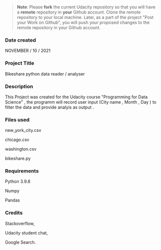 >**Note**: Please **fork** the current Udacity repository so that you will have a **remote** repository in **your** Github account. Clone the remote repository to your local machine. Later, as a part of the project "Post your Work on Github", you will push your proposed changes to the remote repository in your Github account.

### Date created

NOVEMBER / 10 / 2021

### Project Title

Bikeshare python data reader / analyser

### Description

This Project was created for the Udacity course "Programming for Data Science" , the programm will record user input (City name , Month , Day ) to filter the data and provide analyis as output .

### Files used

new_york_city.csv

chicago.csv

washington.csv

bikeshare.py

### Requirements

Python 3.9.8

Numpy

Pandas

### Credits

Stackoverflow,

Udacity student chat,

Google Search.
